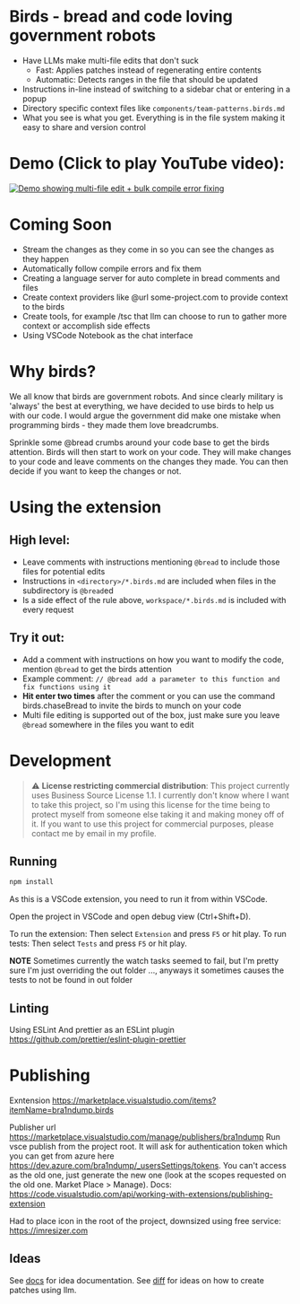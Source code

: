 # Birds - bread and code loving government robots

- Have LLMs make multi-file edits that don't suck
  - Fast: Applies patches instead of regenerating entire contents
  - Automatic: Detects ranges in the file that should be updated
- Instructions in-line instead of switching to a sidebar chat or entering in a popup
- Directory specific context files like `components/team-patterns.birds.md`
- What you see is what you get. Everything is in the file system making it easy to share and version control

# Demo (Click to play YouTube video):

[![Demo showing multi-file edit + bulk compile error fixing](https://img.youtube.com/vi/t2evckJtRgM/0.jpg)](https://youtu.be/t2evckJtRgM)

# Coming Soon

- Stream the changes as they come in so you can see the changes as they happen
- Automatically follow compile errors and fix them
- Creating a language server for auto complete in bread comments and files
- Create context providers like @url some-project.com to provide context to the birds
- Create tools, for example /tsc that llm can choose to run to gather more context or accomplish side effects
- Using VSCode Notebook as the chat interface

# Why birds?

We all know that birds are government robots. And since clearly military is 'always' the best at everything, we have decided to use birds to help us with our code. I would argue the government did make one mistake when programming birds - they made them love breadcrumbs.

Sprinkle some @bread crumbs around your code base to get the birds attention. Birds will then start to work on your code. They will make changes to your code and leave comments on the changes they made. You can then decide if you want to keep the changes or not.

# Using the extension

## High level:

- Leave comments with instructions mentioning `@bread` to include those files for potential edits
- Instructions in `<directory>/*.birds.md` are included when files in the subdirectory is `@bread`ed
- Is a side effect of the rule above, `workspace/*.birds.md` is included with every request

## Try it out:

- Add a comment with instructions on how you want to modify the code, mention `@bread` to get the birds attention
- Example comment: `// @bread add a parameter to this function and fix functions using it`
- **Hit enter two times** after the comment or you can use the command birds.chaseBread to invite the birds to munch on your code
- Multi file editing is supported out of the box, just make sure you leave `@bread` somewhere in the files you want to edit

# Development

> :warning: **License restricting commercial distribution**: This project currently uses Business Source License 1.1. I currently don't know where I want to take this project, so I'm using this license for the time being to protect myself from someone else taking it and making money off of it. If you want to use this project for commercial purposes, please contact me by email in my profile.

## Running

```sh
npm install
```

As this is a VSCode extension, you need to run it from within VSCode.

Open the project in VSCode and open debug view (Ctrl+Shift+D).

To run the extension: Then select `Extension` and press `F5` or hit play.
To run tests: Then select `Tests` and press `F5` or hit play.

**NOTE** Sometimes currently the watch tasks seemed to fail, but I'm pretty sure I'm just overriding the out folder ..., anyways it sometimes causes the tests to not be found in out folder

## Linting

Using ESLint
And prettier as an ESLint plugin https://github.com/prettier/eslint-plugin-prettier

# Publishing

Exntension https://marketplace.visualstudio.com/items?itemName=bra1ndump.birds

Publisher url https://marketplace.visualstudio.com/manage/publishers/bra1ndump Run vsce publish from the project root. It will ask for authentication token which you can get from azure here https://dev.azure.com/bra1ndump/_usersSettings/tokens. You can't access as the old one, just generate the new one (look at the scopes requested on the old one. Market Place > Manage).
Docs: https://code.visualstudio.com/api/working-with-extensions/publishing-extension

Had to place icon in the root of the project, downsized using free service: https://imresizer.com

## Ideas

See [docs](docs/) for idea documentation.
See [diff](src/diff/docs/) for ideas on how to create patches using llm.
